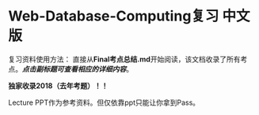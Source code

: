 # Web-Database-Computing复习 中文版

复习资料使用方法：
直接从**Final考点总结.md**开始阅读，该文档收录了所有考点。**_点击副标题可查看相应的详细内容_**。

**独家收录2018（去年考题）！！**

Lecture PPT作为参考资料。但仅依靠ppt只能让你拿到Pass。
